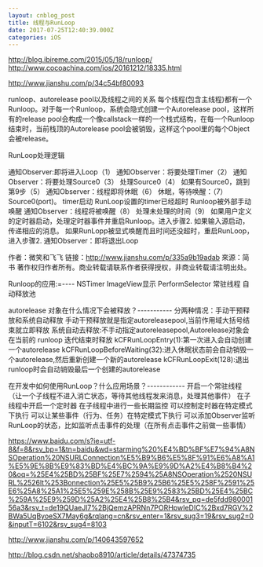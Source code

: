 ```yaml
---
layout: cnblog_post
title: 线程与RunLoop
date: 2017-07-25T12:40:39.000Z
categories: iOS
---
```


http://blog.ibireme.com/2015/05/18/runloop/
http://www.cocoachina.com/ios/20161212/18335.html

http://www.jianshu.com/p/34c54bf80093

runloop、autorelease pool以及线程之间的关系
每个线程(包含主线程)都有一个Runloop。对于每一个Runloop，系统会隐式创建一个Autorelease pool，这样所有的release pool会构成一个像callstack一样的一个栈式结构，在每一个Runloop结束时，当前栈顶的Autorelease pool会被销毁，这样这个pool里的每个Object会被release。

RunLoop处理逻辑

通知Observer:即将进入Loop（1）
通知Observer：将要处理Timer（2）
通知Observer：将要处理Source0（3）
处理Source0（4）
如果有Source0，跳到第9步（5）
通知Observer：线程即将休眠（6）
休眠，等待唤醒：（7）
Source0(port)。
timer启动
RunLoop设置的timer已经超时
Runloop被外部手动唤醒
通知Observer：线程将被唤醒（8）
处理未处理的时间（9）
如果用户定义的定时器启动，处理定时器事件并重启Runloop。进入步骤2.
如果输入源启动，传递相应的消息。
如果RunLopp被显式唤醒而且时间还没超时，重启RunLoop，进入步骤2.
通知Observer：即将退出Loop

作者：微笑和飞飞
链接：http://www.jianshu.com/p/335a9b19adab
來源：简书
著作权归作者所有。商业转载请联系作者获得授权，非商业转载请注明出处。

Runloop的应用:=----
NSTimer
ImageView显示
PerformSelector
常驻线程
自动释放池

autorelease 对象在什么情况下会被释放？-----------
分两种情况：手动干预释放和系统自动释放
手动干预释放就是指定autoreleasepool,当前作用域大括号结束就立即释放
系统自动去释放:不手动指定autoreleasepool,Autorelease对象会在当前的 runloop 迭代结束时释放
kCFRunLoopEntry(1):第一次进入会自动创建一个autorelease
kCFRunLoopBeforeWaiting(32):进入休眠状态前会自动销毁一个autorelease,然后重新创建一个新的autorelease
kCFRunLoopExit(128):退出runloop时会自动销毁最后一个创建的autorelease

在开发中如何使用RunLoop？什么应用场景？------------
开启一个常驻线程（让一个子线程不进入消亡状态，等待其他线程发来消息，处理其他事件）
在子线程中开启一个定时器
在子线程中进行一些长期监控
可以控制定时器在特定模式下执行
可以让某些事件（行为、任务）在特定模式下执行
可以添加Observer监听RunLoop的状态，比如监听点击事件的处理（在所有点击事件之前做一些事情）


https://www.baidu.com/s?ie=utf-8&f=8&rsv_bp=1&tn=baidu&wd=starming%20%E4%BD%BF%E7%94%A8NSOperation%20NSURLConnection%E5%B9%B6%E5%8F%91%E6%A8%A1%E5%9E%8B%E9%83%BD%E4%BC%9A%E9%9D%A2%E4%B8%B4%20&oq=%25E4%25BD%25BF%25E7%2594%25A8NSOperation%2520NSURL%2526lt%253Bonnection%25E5%25B9%25B6%25E5%258F%2591%25E6%25A8%25A1%25E5%259E%258B%25E9%2583%25BD%25E4%25BC%259A%25E9%259D%25A2%25E4%25B8%25B4&rsv_pq=de5fdd98000156a3&rsv_t=de19QUaeJl7%2BjQemzAPRNn7PORHpwIeDIC%2Bxd7RGV%2BWa5UqByoeSX7May6g&rqlang=cn&rsv_enter=1&rsv_sug3=19&rsv_sug2=0&inputT=6102&rsv_sug4=8103


http://www.jianshu.com/p/140643597652


http://blog.csdn.net/shaobo8910/article/details/47374735